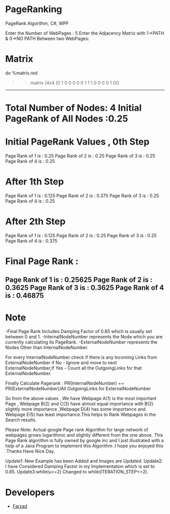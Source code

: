 # PageRanking
PageRank Algorithm, C#, WPF







Enter the Number of WebPages : 5
Enter the Adjacency Matrix with 1->PATH & 0->NO PATH Between two WebPages:

# Matrix


do %matrix.red
>> matrix [4x4 [0 1 0 0 0 0 0 1 1 1 0 0 0 0 1 0]]


---------------------------------------------------------------
# Total Number of Nodes: 4	 Initial PageRank of All Nodes :0.25

# Initial PageRank Values , 0th Step 
 Page Rank of 1 is :	0.25
 Page Rank of 2 is :	0.25
 Page Rank of 3 is :	0.25
 Page Rank of 4 is :	0.25

# After 1th Step 
Page Rank of 1 is :	0.125
Page Rank of 2 is :	0.375
Page Rank of 3 is :	0.25
Page Rank of 4 is :	0.25

# After 2th Step 
Page Rank of 1 is :	0.125
Page Rank of 2 is :	0.25
Page Rank of 3 is :	0.25
Page Rank of 4 is :	0.375

# Final Page Rank : 
 Page Rank of 1 is :	0.25625
 Page Rank of 2 is :	0.3625
 Page Rank of 3 is :	0.3625
 Page Rank of 4 is :	0.46875
---------------------------------------------------------------
# Note
-Final Page Rank Includes Damping Factor of 0.85 which is usually set between 0 and 1.
-InternalNodeNumber represents the Node which you are currently calculating its PageRank.
-ExternalNodeNumber represents the Nodes Other than InternalNodeNumber.


For every InternalNodeNumber check if there is any Incoming Links from ExternalNodeNumber if No - Ignore and move to next ExternalNodeNumber,If Yes - Count all the OutgoingLinks for that ExternalNodeNumber.

Finally Calculate Pagerank :
PR(InternalNodeNumber) += PR(ExternalNodeNumber)/All OutgoingLinks for ExternalNodeNumber

So from the above values , We have Webpage A(1) is the most important Page , Webpage B(2) and C(3) have almost equal importance with B(2) slightly more importance ,Webpage D(4) has some importance and Webpage E(5) has least importance.This helps to Rank Webpages in the Search results.

Please Note: Actual google Page rank Algorithm for large network of webpages grows logarithmic and slightly different from the one above. This Page Rank algorithm is fully owned by google inc and I just illustrated with a help of a Java Program to implement this Algorithm .I hope you enjoyed this .Thanks Have Nice Day.

Update1: New Example has been Added and Images are Updated.
Update2: I have Considered Damping Factor in my Implementation which is set to 0.85.
Update3:while(u<=2) Changed to while(ITERATION_STEP<=2).

# Developers
 - [Farzad](https://github.com/theveloper90) 
